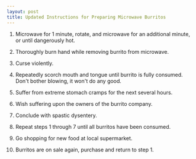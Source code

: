 ```yaml
---
layout: post
title: Updated Instructions for Preparing Microwave Burritos
---
```


1. Microwave for 1 minute, rotate, and microwave for an additional minute, or until dangerously hot.

2. Thoroughly burn hand while removing burrito from microwave.

3. Curse violently.

4. Repeatedly scorch mouth and tongue until burrito is fully consumed. Don't bother blowing, it won't do any good.

5. Suffer from extreme stomach cramps for the next several hours.

6. Wish suffering upon the owners of the burrito company.

7. Conclude with spastic dysentery.

8. Repeat steps 1 through 7 until all burritos have been consumed.

9. Go shopping for new food at local supermarket.

10. Burritos are on sale again, purchase and return to step 1.